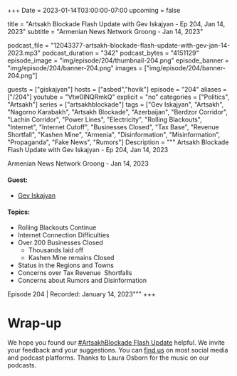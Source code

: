 +++
Date = 2023-01-14T03:00:00-07:00
upcoming = false

title = "Artsakh Blockade Flash Update with Gev Iskajyan - Ep 204, Jan 14, 2023"
subtitle = "Armenian News Network Groong - Jan 14, 2023"

podcast_file = "12043377-artsakh-blockade-flash-update-with-gev-jan-14-2023.mp3"
podcast_duration = "342"
podcast_bytes = "4151129"
episode_image = "img/episode/204/thumbnail-204.png"
episode_banner = "img/episode/204/banner-204.png"
images = ["img/episode/204/banner-204.png"]

guests = ["giskajyan"]
hosts = ["asbed","hovik"]
episode = "204"
aliases = ["/204"]
youtube = "Vtw0lNQRmkQ"
explicit = "no"
categories = ["Politics", "Artsakh"]
series = ["artsakhblockade"]
tags = ["Gev Iskajyan", "Artsakh", "Nagorno Karabakh", "Artsakh Blockade", "Azerbaijan", "Berdzor Corridor", "Lachin Corridor", "Power Lines", "Electricity", "Rolling Blackouts", "Internet", "Internet Cutoff", "Businesses Closed", "Tax Base", "Revenue Shortfall", "Kashen Mine", "Armenia", "Disinformation", "Misinformation", "Propaganda", "Fake News", "Rumors"]
Description = """
Artsakh Blockade Flash Update with Gev Iskajyan - Ep 204, Jan 14, 2023

Armenian News Network Groong - Jan 14, 2023

#### Guest: 
* [Gev Iskajyan](/guest/giskajyan)

#### Topics:
* Rolling Blackouts Continue
* Internet Connection Difficulties
* Over 200 Businesses Closed
    * Thousands laid off
    * Kashen Mine remains Closed
* Status in the Regions and Towns
* Concerns over Tax Revenue  Shortfalls
* Concerns about Rumors and Disinformation

Episode 204 | Recorded: January 14, 2023"""
+++


# Wrap-up

We hope you found our [#ArtsakhBlockade Flash Update](https://podcasts.groong.org/) helpful. We invite your feedback and your suggestions. You can [find us](https://linktr.ee/groong) on most social media and podcast platforms. Thanks to Laura Osborn for the music on our podcasts.

